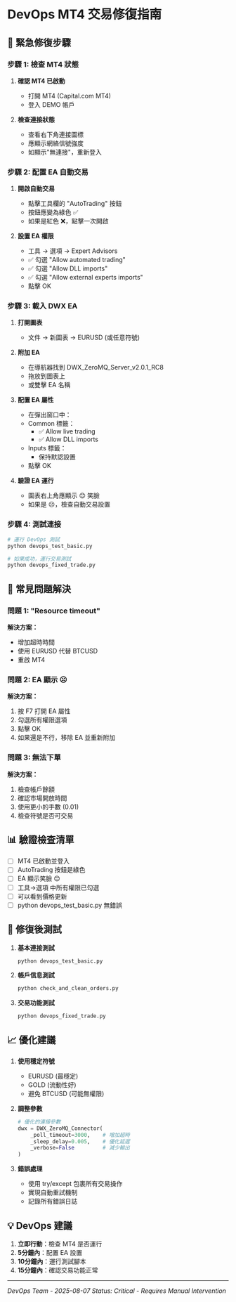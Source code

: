 # DevOps MT4 交易修復指南

## 🔴 緊急修復步驟

### 步驟 1: 檢查 MT4 狀態
1. **確認 MT4 已啟動**
   - 打開 MT4 (Capital.com MT4)
   - 登入 DEMO 帳戶

2. **檢查連接狀態**
   - 查看右下角連接圖標
   - 應顯示網絡信號強度
   - 如顯示"無連接"，重新登入

### 步驟 2: 配置 EA 自動交易
1. **開啟自動交易**
   - 點擊工具欄的 "AutoTrading" 按鈕
   - 按鈕應變為綠色 ✅
   - 如果是紅色 ❌，點擊一次開啟

2. **設置 EA 權限**
   - 工具 → 選項 → Expert Advisors
   - ✅ 勾選 "Allow automated trading"
   - ✅ 勾選 "Allow DLL imports"
   - ✅ 勾選 "Allow external experts imports"
   - 點擊 OK

### 步驟 3: 載入 DWX EA
1. **打開圖表**
   - 文件 → 新圖表 → EURUSD (或任意符號)

2. **附加 EA**
   - 在導航器找到 DWX_ZeroMQ_Server_v2.0.1_RC8
   - 拖放到圖表上
   - 或雙擊 EA 名稱

3. **配置 EA 屬性**
   - 在彈出窗口中：
   - Common 標籤：
     - ✅ Allow live trading
     - ✅ Allow DLL imports
   - Inputs 標籤：
     - 保持默認設置
   - 點擊 OK

4. **驗證 EA 運行**
   - 圖表右上角應顯示 😊 笑臉
   - 如果是 ☹️，檢查自動交易設置

### 步驟 4: 測試連接
```bash
# 運行 DevOps 測試
python devops_test_basic.py

# 如果成功，運行交易測試
python devops_fixed_trade.py
```

## 🔧 常見問題解決

### 問題 1: "Resource timeout"
**解決方案：**
- 增加超時時間
- 使用 EURUSD 代替 BTCUSD
- 重啟 MT4

### 問題 2: EA 顯示 ☹️
**解決方案：**
1. 按 F7 打開 EA 屬性
2. 勾選所有權限選項
3. 點擊 OK
4. 如果還是不行，移除 EA 並重新附加

### 問題 3: 無法下單
**解決方案：**
1. 檢查帳戶餘額
2. 確認市場開放時間
3. 使用更小的手數 (0.01)
4. 檢查符號是否可交易

## 📊 驗證檢查清單

- [ ] MT4 已啟動並登入
- [ ] AutoTrading 按鈕是綠色
- [ ] EA 顯示笑臉 😊
- [ ] 工具→選項 中所有權限已勾選
- [ ] 可以看到價格更新
- [ ] python devops_test_basic.py 無錯誤

## 🚀 修復後測試

1. **基本連接測試**
   ```bash
   python devops_test_basic.py
   ```

2. **帳戶信息測試**
   ```bash
   python check_and_clean_orders.py
   ```

3. **交易功能測試**
   ```bash
   python devops_fixed_trade.py
   ```

## 📈 優化建議

1. **使用穩定符號**
   - EURUSD (最穩定)
   - GOLD (流動性好)
   - 避免 BTCUSD (可能無權限)

2. **調整參數**
   ```python
   # 優化的連接參數
   dwx = DWX_ZeroMQ_Connector(
       _poll_timeout=3000,    # 增加超時
       _sleep_delay=0.005,    # 優化延遲
       _verbose=False         # 減少輸出
   )
   ```

3. **錯誤處理**
   - 使用 try/except 包裹所有交易操作
   - 實現自動重試機制
   - 記錄所有錯誤日誌

## 💡 DevOps 建議

1. **立即行動**：檢查 MT4 是否運行
2. **5分鐘內**：配置 EA 設置
3. **10分鐘內**：運行測試腳本
4. **15分鐘內**：確認交易功能正常

---
*DevOps Team - 2025-08-07*
*Status: Critical - Requires Manual Intervention*